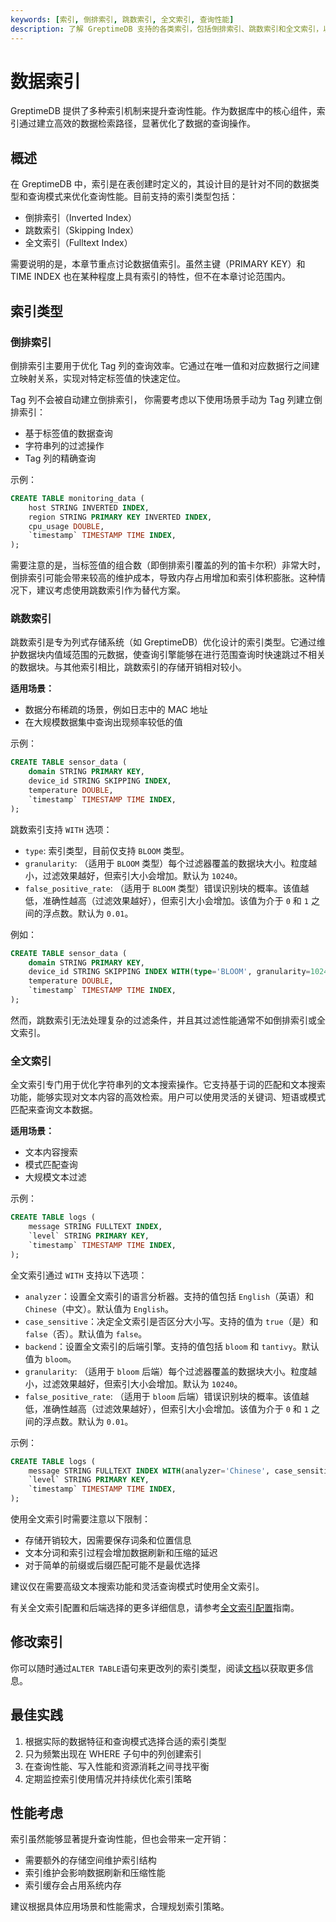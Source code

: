 ```yaml
---
keywords: [索引, 倒排索引, 跳数索引, 全文索引, 查询性能]
description: 了解 GreptimeDB 支持的各类索引，包括倒排索引、跳数索引和全文索引，以及如何合理使用这些索引来提升查询效率。
---
```


# 数据索引

GreptimeDB 提供了多种索引机制来提升查询性能。作为数据库中的核心组件，索引通过建立高效的数据检索路径，显著优化了数据的查询操作。

## 概述

在 GreptimeDB 中，索引是在表创建时定义的，其设计目的是针对不同的数据类型和查询模式来优化查询性能。目前支持的索引类型包括：

- 倒排索引（Inverted Index）
- 跳数索引（Skipping Index）
- 全文索引（Fulltext Index）

需要说明的是，本章节重点讨论数据值索引。虽然主键（PRIMARY KEY）和 TIME INDEX 也在某种程度上具有索引的特性，但不在本章讨论范围内。

## 索引类型

### 倒排索引

倒排索引主要用于优化 Tag 列的查询效率。它通过在唯一值和对应数据行之间建立映射关系，实现对特定标签值的快速定位。

Tag 列不会被自动建立倒排索引，
你需要考虑以下使用场景手动为 Tag 列建立倒排索引：
- 基于标签值的数据查询
- 字符串列的过滤操作
- Tag 列的精确查询

示例：
```sql
CREATE TABLE monitoring_data (
    host STRING INVERTED INDEX,
    region STRING PRIMARY KEY INVERTED INDEX,
    cpu_usage DOUBLE,
    `timestamp` TIMESTAMP TIME INDEX,
);
```

需要注意的是，当标签值的组合数（即倒排索引覆盖的列的笛卡尔积）非常大时，倒排索引可能会带来较高的维护成本，导致内存占用增加和索引体积膨胀。这种情况下，建议考虑使用跳数索引作为替代方案。

### 跳数索引

跳数索引是专为列式存储系统（如 GreptimeDB）优化设计的索引类型。它通过维护数据块内值域范围的元数据，使查询引擎能够在进行范围查询时快速跳过不相关的数据块。与其他索引相比，跳数索引的存储开销相对较小。

**适用场景：**
- 数据分布稀疏的场景，例如日志中的 MAC 地址
- 在大规模数据集中查询出现频率较低的值

示例：
```sql
CREATE TABLE sensor_data (
    domain STRING PRIMARY KEY,
    device_id STRING SKIPPING INDEX,
    temperature DOUBLE,
    `timestamp` TIMESTAMP TIME INDEX,
);
```

跳数索引支持 `WITH` 选项：
* `type`: 索引类型，目前仅支持 `BLOOM` 类型。
* `granularity`: （适用于 `BLOOM` 类型）每个过滤器覆盖的数据块大小。粒度越小，过滤效果越好，但索引大小会增加。默认为 `10240`。
* `false_positive_rate`: （适用于 `BLOOM` 类型）错误识别块的概率。该值越低，准确性越高（过滤效果越好），但索引大小会增加。该值为介于 `0` 和 `1` 之间的浮点数。默认为 `0.01`。

例如：

```sql
CREATE TABLE sensor_data (
    domain STRING PRIMARY KEY,
    device_id STRING SKIPPING INDEX WITH(type='BLOOM', granularity=1024, false_positive_rate=0.01),
    temperature DOUBLE,
    `timestamp` TIMESTAMP TIME INDEX,
);
```

然而，跳数索引无法处理复杂的过滤条件，并且其过滤性能通常不如倒排索引或全文索引。

### 全文索引

全文索引专门用于优化字符串列的文本搜索操作。它支持基于词的匹配和文本搜索功能，能够实现对文本内容的高效检索。用户可以使用灵活的关键词、短语或模式匹配来查询文本数据。

**适用场景：**
- 文本内容搜索
- 模式匹配查询
- 大规模文本过滤

示例：
```sql
CREATE TABLE logs (
    message STRING FULLTEXT INDEX,
    `level` STRING PRIMARY KEY,
    `timestamp` TIMESTAMP TIME INDEX,
);
```

全文索引通过 `WITH` 支持以下选项：
* `analyzer`：设置全文索引的语言分析器。支持的值包括 `English`（英语）和 `Chinese`（中文）。默认值为 `English`。
* `case_sensitive`：决定全文索引是否区分大小写。支持的值为 `true`（是）和 `false`（否）。默认值为 `false`。
* `backend`：设置全文索引的后端引擎。支持的值包括 `bloom` 和 `tantivy`。默认值为 `bloom`。
* `granularity`: （适用于 `bloom` 后端）每个过滤器覆盖的数据块大小。粒度越小，过滤效果越好，但索引大小会增加。默认为 `10240`。
* `false_positive_rate`: （适用于 `bloom` 后端）错误识别块的概率。该值越低，准确性越高（过滤效果越好），但索引大小会增加。该值为介于 `0` 和 `1` 之间的浮点数。默认为 `0.01`。

示例：

```sql
CREATE TABLE logs (
    message STRING FULLTEXT INDEX WITH(analyzer='Chinese', case_sensitive='true', backend='bloom', granularity=1024, false_positive_rate=0.01),
    `level` STRING PRIMARY KEY,
    `timestamp` TIMESTAMP TIME INDEX,
);
```

使用全文索引时需要注意以下限制：

- 存储开销较大，因需要保存词条和位置信息
- 文本分词和索引过程会增加数据刷新和压缩的延迟
- 对于简单的前缀或后缀匹配可能不是最优选择

建议仅在需要高级文本搜索功能和灵活查询模式时使用全文索引。

有关全文索引配置和后端选择的更多详细信息，请参考[全文索引配置](/user-guide/manage-data/data-index.md#全文索引)指南。

## 修改索引

你可以随时通过`ALTER TABLE`语句来更改列的索引类型，阅读[文档](/reference/sql/alter#alter-table)以获取更多信息。

## 最佳实践

1. 根据实际的数据特征和查询模式选择合适的索引类型
2. 只为频繁出现在 WHERE 子句中的列创建索引
3. 在查询性能、写入性能和资源消耗之间寻找平衡
4. 定期监控索引使用情况并持续优化索引策略

## 性能考虑

索引虽然能够显著提升查询性能，但也会带来一定开销：

- 需要额外的存储空间维护索引结构
- 索引维护会影响数据刷新和压缩性能
- 索引缓存会占用系统内存

建议根据具体应用场景和性能需求，合理规划索引策略。
